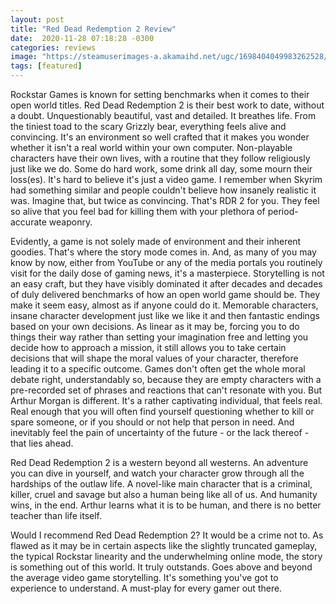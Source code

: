 ```yaml
---
layout: post
title: "Red Dead Redemption 2 Review"
date:  2020-11-28 07:18:28 -0300
categories: reviews
image: "https://steamuserimages-a.akamaihd.net/ugc/1698404049983262528/D40692B861BD5CC8AD90D956079232DC36198028/?imw=2048&imh=1152&ima=fit&impolicy=Letterbox&imcolor=%23000000&letterbox=true"
tags: [featured] 
---
```

Rockstar Games is known for setting benchmarks when it comes to their open world titles. Red Dead Redemption 2 is their best work to date, without a doubt. Unquestionably beautiful, vast and detailed. It breathes life. From the tiniest toad to the scary Grizzly bear, everything feels alive and convincing. It's an environment so well crafted that it makes you wonder whether it isn't a real world within your own computer. Non-playable characters have their own lives, with a routine that they follow religiously just like we do. Some do hard work, some drink all day, some mourn their loss(es). It's hard to believe it's just a video game. I remember when Skyrim had something similar and people couldn't believe how insanely realistic it was. Imagine that, but twice as convincing. That's RDR 2 for you. They feel so alive that you feel bad for killing them with your plethora of period-accurate weaponry.

Evidently, a game is not solely made of environment and their inherent goodies. That's where the story mode comes in. And, as many of you may know by now, either from YouTube or any of the media portals you routinely visit for the daily dose of gaming news, it's a masterpiece. Storytelling is not an easy craft, but they have visibly dominated it after decades and decades of duly delivered benchmarks of how an open world game should be. They make it seem easy, almost as if anyone could do it. Memorable characters, insane character development just like we like it and then fantastic endings based on your own decisions. As linear as it may be, forcing you to do things their way rather than setting your imagination free and letting you decide how to approach a mission, it still allows you to take certain decisions that will shape the moral values of your character, therefore leading it to a specific outcome. Games don't often get the whole moral debate right, understandably so, because they are empty characters with a pre-recorded set of phrases and reactions that can't resonate with you. But Arthur Morgan is different. It's a rather captivating individual, that feels real. Real enough that you will often find yourself questioning whether to kill or spare someone, or if you should or not help that person in need. And inevitably feel the pain of uncertainty of the future - or the lack thereof - that lies ahead.

Red Dead Redemption 2 is a western beyond all westerns. An adventure you can dive in yourself, and watch your character grow through all the hardships of the outlaw life. A novel-like main character that is a criminal, killer, cruel and savage but also a human being like all of us. And humanity wins, in the end. Arthur learns what it is to be human, and there is no better teacher than life itself.

Would I recommend Red Dead Redemption 2? It would be a crime not to. As flawed as it may be in certain aspects like the slightly truncated gameplay, the typical Rockstar linearity and the underwhelming online mode, the story is something out of this world. It truly outstands. Goes above and beyond the average video game storytelling. It's something you've got to experience to understand. A must-play for every gamer out there.